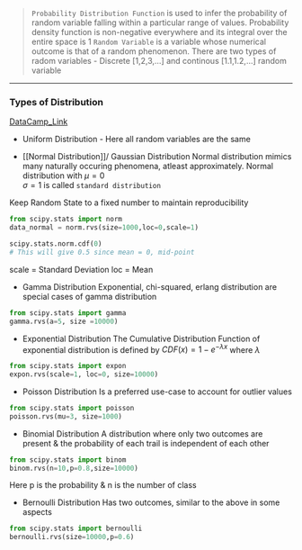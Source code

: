 >`Probability Distribution Function` is used to infer the probability of random variable falling within a particular range of values. Probability density function is non-negative everywhere and its integral over the entire space is 1
>`Random Variable` is a variable whose numerical outcome is that of a random phenomenon. There are two types of radom variables - Discrete [1,2,3,...] and continous [1.1,1.2,...] random variable
---

### Types of Distribution
<a href ="https://www.datacamp.com/community/tutorials/probability-distributions-python"> DataCamp_Link </a>

- Uniform Distribution - Here all random variables are the same

- [[Normal Distribution]]/ Gaussian Distribution
Normal distribution mimics many naturally occuring phenomena, atleast approximately. Normal distribution with 
$\mu = 0$  
$\sigma = 1$
is called `standard distribution`

Keep Random State to a fixed number to maintain reproducibility
```py
from scipy.stats import norm
data_normal = norm.rvs(size=1000,loc=0,scale=1)

scipy.stats.norm.cdf(0)
# This will give 0.5 since mean = 0, mid-point
```
scale = Standard Deviation
loc = Mean

- Gamma Distribution
Exponential, chi-squared, erlang distribution are special cases of gamma distribution

```py
from scipy.stats import gamma
gamma.rvs(a=5, size =10000)
```

- Exponential Distribution
The Cumulative Distribution Function of exponential distribution is defined by $CDF(x) = 1 - e^{-\lambda x}$ where $\lambda$ 

```py
from scipy.stats import expon
expon.rvs(scale=1, loc=0, size=10000)
```

- Poisson Distribution
Is a preferred use-case to account for outlier values

```py
from scipy.stats import poisson
poisson.rvs(mu=3, size=1000)
```

- Binomial Distribution
A distribution where only two outcomes are present & the probability of each trail is independent of each other

```py
from scipy.stats import binom
binom.rvs(n=10,p=0.8,size=10000)
```
Here p is the probability & n is the number of class

- Bernoulli Distribution
Has two outcomes, similar to the above in some aspects

```py
from scipy.stats import bernoulli
bernoulli.rvs(size=10000,p=0.6)
```

